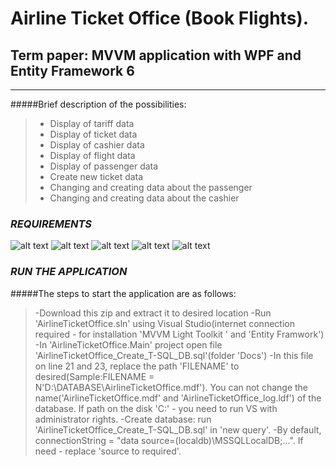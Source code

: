 # Airline Ticket Office (Book Flights).
## Term paper: MVVM application with WPF and Entity Framework 6

---
#####Brief description of the possibilities:
> - Display of tariff data
> - Display of ticket data
> - Display of cashier data
> - Display of flight data
> - Display of passenger data
> - Create new ticket data
> - Changing and creating data about the passenger
> - Changing and creating data about the cashier

### ***REQUIREMENTS***

![alt text](https://img.shields.io/badge/.NET%20Framework-4.0%20or%20above-blue.svg)
![alt text](https://img.shields.io/badge/Visual%20Studio-2015%20or%20above-blue.svg)
![alt text](https://img.shields.io/badge/SQL%20Server-2008%20or%20above-blue.svg)
![alt text](https://img.shields.io/badge/Platform-WINDOWS%20XP%20or%20above-blue.svg)
![alt text](https://img.shields.io/badge/Dependencies-MVVM%20Light%3A%20v5.3%20%7C%20EF%20v6.1%20%7C%20internet%20connection%20required-blue.svg)

### ***RUN THE APPLICATION***

#####The steps to start the application are as follows:

> -Download this zip and extract it to desired location
> -Run 'AirlineTicketOffice.sln' using Visual Studio(internet connection required - for installation 'MVVM Light Toolkit ' and 'Entity Framwork')
> -In 'AirlineTicketOffice.Main' project open file 'AirlineTicketOffice_Create_T-SQL_DB.sql'(folder 'Docs')
> -In this file on line 21 and 23, replace the path 'FILENAME' to desired(Sample:FILENAME = N'D:\DATABASE\AirlineTicketOffice.mdf'). You can not change the name('AirlineTicketOffice.mdf' and 'AirlineTicketOffice_log.ldf') of the database. If path on the disk 'C:' - you need to run VS with administrator rights.
> -Create database: run 'AirlineTicketOffice_Create_T-SQL_DB.sql' in 'new query'.
> -By default, connectionString = "data source=(localdb)\MSSQLLocalDB;...". If need - replace 'source to required'.
